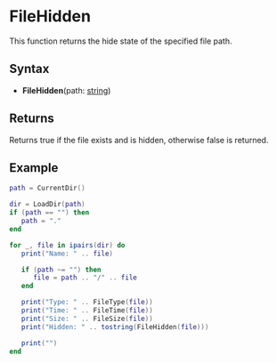 # FileHidden #
This function returns the hide state of the specified file path.

## Syntax ##
- **FileHidden**(path: [string](https://www.lua.org/manual/5.4/manual.html#6.4.1))

## Returns ##
Returns true if the file exists and is hidden, otherwise false is returned.

## Example
```lua
path = CurrentDir()

dir = LoadDir(path)
if (path == "") then
   path = "."
end

for _, file in ipairs(dir) do
   print("Name: " .. file)

   if (path ~= "") then
      file = path .. "/" .. file
   end

   print("Type: " .. FileType(file))
   print("Time: " .. FileTime(file))
   print("Size: " .. FileSize(file))
   print("Hidden: " .. tostring(FileHidden(file)))

   print("")
end
```